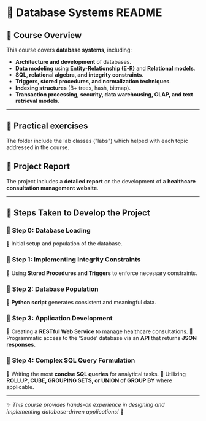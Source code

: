 # 📘 **Database Systems README**

## 📌 **Course Overview**
This course covers **database systems**, including:
- **Architecture and development** of databases.
- **Data modeling** using **Entity-Relationship (E-R)** and **Relational models**.
- **SQL, relational algebra, and integrity constraints**.
- **Triggers, stored procedures, and normalization techniques**.
- **Indexing structures** (B+ trees, hash, bitmap).
- **Transaction processing, security, data warehousing, OLAP, and text retrieval models**.

---

## 📑 **Practical exercises**
The folder include the lab classes ("labs") which helped with each topic addressed in the course.



## 📑 **Project Report**
The project includes a **detailed report** on the development of a **healthcare consultation management website**.

---

## 🚀 **Steps Taken to Develop the Project**

### 📌 **Step 0: Database Loading**  
🔹 Initial setup and population of the database.

### 📌 **Step 1: Implementing Integrity Constraints**  
🔹 Using **Stored Procedures and Triggers** to enforce necessary constraints.

### 📌 **Step 2: Database Population**  
🔹 **Python script** generates consistent and meaningful data.

### 📌 **Step 3: Application Development**  
🔹 Creating a **RESTful Web Service** to manage healthcare consultations.
🔹 Programmatic access to the ‘Saude’ database via an **API** that returns **JSON responses**.

### 📌 **Step 4: Complex SQL Query Formulation**  
🔹 Writing the most **concise SQL queries** for analytical tasks.
🔹 Utilizing **ROLLUP, CUBE, GROUPING SETS, or UNION of GROUP BY** where applicable.

---

✨ *This course provides hands-on experience in designing and implementing database-driven applications!* 🚀

